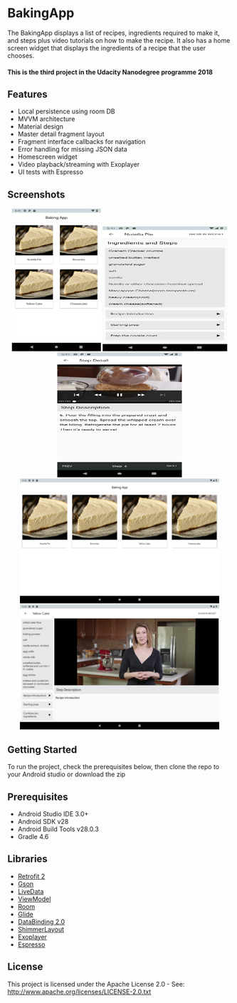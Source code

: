 # BakingApp
The BakingApp displays a list of recipes, ingredients required to make it, and steps plus video tutorials on how to make the recipe.
It also has a home screen widget that displays the ingredients of a recipe that the user chooses.

#### This is the third project in the Udacity Nanodegree programme 2018

## Features
* Local persistence using room DB
* MVVM architecture 
* Material design
* Master detail fragment layout
* Fragment interface callbacks for navigation
* Error handling for missing JSON data
* Homescreen widget
* Video playback/streaming with Exoplayer
* UI tests with Espresso

<h2 align="left">Screenshots</h2>
<h4 align="center">
<img src="screenshots/main.png" height="320" width=200>
<img src="screenshots/step.png" height="280" width=280>
<img src="screenshots/detail.png" height="280" width=280>
<img src="screenshots/tab_main.png"height=280>
<img src="screenshots/tab_detail.png" height=280>

## Getting Started
To run the project, check the prerequisites below, then clone the repo to your Android studio or download the zip

## Prerequisites
*   Android Studio IDE 3.0+
*   Android SDK v28
*   Android Build Tools v28.0.3
*   Gradle 4.6

## Libraries
*   [Retrofit 2](https://github.com/square/retrofit)
*   [Gson](https://github.com/google/gson)
*   [LiveData](https://developer.android.com/topic/libraries/architecture/livedata)
*   [ViewModel](https://developer.android.com/topic/libraries/architecture/viewmodel)
*   [Room](https://developer.android.com/topic/libraries/architecture/room)
*   [Glide](https://github.com/bumptech/glide)
*   [DataBinding 2.0](https://developer.android.com/topic/libraries/data-binding)
*   [ShimmerLayout](https://github.com/facebook/shimmer-android)
*   [Exoplayer](https://github.com/google/ExoPlayer)
*   [Espresso](https://developer.android.com/training/testing/espresso)

## License
This project is licensed under the Apache License 2.0 - See: http://www.apache.org/licenses/LICENSE-2.0.txt

